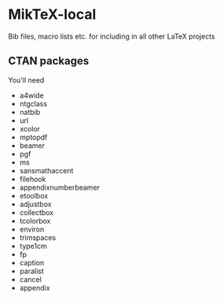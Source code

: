 MikTeX-local
============

Bib files, macro lists etc. for including in all other LaTeX projects

## CTAN packages

You'll need
* a4wide
* ntgclass
* natbib
* url
* xcolor
* mptopdf
* beamer
* pgf
* ms
* sansmathaccent
* filehook
* appendixnumberbeamer
* etoolbox
* adjustbox
* collectbox
* tcolorbox
* environ
* trimspaces
* type1cm
* fp
* caption
* paralist
* cancel
* appendix
